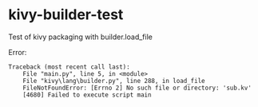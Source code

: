 # kivy-builder-test
Test of kivy packaging with builder.load_file

Error:

	Traceback (most recent call last):
		File "main.py", line 5, in <module>
		File "kivy\lang\builder.py", line 288, in load_file
		FileNotFoundError: [Errno 2] No such file or directory: 'sub.kv'
		[4680] Failed to execute script main
